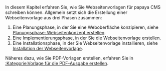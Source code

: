 
In diesem Kapitel erfahren Sie, wie Sie Webseitenvorlagen für papaya CMS schreiben können. Allgemein setzt sich die Erstellung einer Webseitenvorlage aus drei Phasen zusammen:

1.  Eine Planungsphase, in der Sie eine Weboberfläche konzipieren, siehe [Planungsphase: Webseitenkonzept erstellen](Planungsphase_Webseitenkonzept_erstellen.md).
2.  Eine Implementierungsphase, in der Sie die Webseitenvorlage erstellen.
3.  Eine Installationsphase, in der Sie Webseitenvorlage installieren, siehe [Installation der Webseitenvorlage](Installation_der_Webseitenvorlage.md).

Näheres dazu, wie Sie PDF-Vorlagen erstellen, erfahren Sie in [:Kategorie:Vorlage für die PDF-Ausgabe erstellen](export_de/Kategorie:Vorlage_fuer_die_PDF-Ausgabe_erstellen.md).
